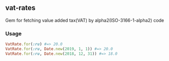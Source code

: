 ## vat-rates

Gem for fetching value added tax(VAT) by alpha2(ISO-3166-1-alpha2) code

### Usage

```ruby
VatRate.for(:ru) #=> 20.0
VatRate.for(:ru, Date.new(2019, 1, 1)) #=> 20.0
VatRate.for(:ru, Date.new(2018, 12, 31)) #=> 18.0
```
